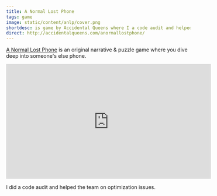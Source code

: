 ```yaml
---
title: A Normal Lost Phone
tags: game
image: static/content/anlp/cover.png
shortdesc: is game by Accidental Queens where I a code audit and helped the team on optimization issues.
direct: http://accidentalqueens.com/anormallostphone/
---
```


[A Normal Lost Phone](http://accidentalqueens.com/anormallostphone/) is an original narrative & puzzle game where you dive deep into someone's else phone.

<iframe width="560" height="315" src="https://www.youtube.com/embed/Fx98oCmyxMc?rel=0" frameborder="0" allowfullscreen></iframe>

I did a code audit and helped the team on optimization issues.
